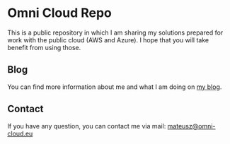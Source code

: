 # Omni Cloud Repo
This is a public repository in which I am sharing my solutions prepared for work with the public cloud (AWS and Azure). I hope that you will take benefit from using those.

## Blog
You can find more information about me and what I am doing on [my blog](https://omni-cloud.eu).

## Contact
If you have any question, you can contact me via mail: <mateusz@omni-cloud.eu>